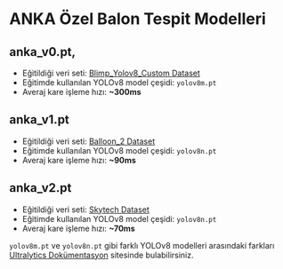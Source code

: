 # ANKA Özel Balon Tespit Modelleri

## anka_v0.pt,

- Eğitildiği veri seti: [Blimp_Yolov8_Custom Dataset](https://universe.roboflow.com/prasku-mxsdv/blimp_yolo_v8_custom)
- Eğitimde kullanılan YOLOv8 model çeşidi: `yolov8m.pt`
- Averaj kare işleme hızı: **~300ms**

## anka_v1.pt

- Eğitildiği veri seti: [Balloon_2 Dataset](https://universe.roboflow.com/balloon-mytgt/balloon2-wklvy)
- Eğitimde kullanılan YOLOv8 model çeşidi: `yolov8n.pt`
- Averaj kare işleme hızı: **~90ms**

## anka_v2.pt

- Eğitildiği veri seti: [Skytech Dataset](https://universe.roboflow.com/robot-arzfa/skytech)
- Eğitimde kullanılan YOLOv8 model çeşidi: `yolov8n.pt`
- Averaj kare işleme hızı: **~70ms**

`yolov8m.pt` ve `yolov8n.pt` gibi farklı YOLOv8 modelleri arasındaki farkları [Ultralytics Dokümentasyon](https://docs.ultralytics.com/models/yolov8/#performance-metrics) sitesinde bulabilirsiniz.
